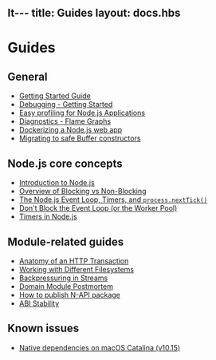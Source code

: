 It---
title: Guides
layout: docs.hbs
---

# Guides

## General

* [Getting Started Guide](/en/docs/guides/getting-started-guide/)
* [Debugging - Getting Started](/en/docs/guides/debugging-getting-started/)
* [Easy profiling for Node.js Applications](/en/docs/guides/simple-profiling/)
* [Diagnostics - Flame Graphs](/en/docs/guides/diagnostics-flamegraph/)
* [Dockerizing a Node.js web app](/en/docs/guides/nodejs-docker-webapp/)
* [Migrating to safe Buffer constructors](/en/docs/guides/buffer-constructor-deprecation/)

## Node.js core concepts

* [Introduction to Node.js](https://nodejs.dev/learn)
* [Overview of Blocking vs Non-Blocking](/en/docs/guides/blocking-vs-non-blocking/)
* [The Node.js Event Loop, Timers, and `process.nextTick()`](/en/docs/guides/event-loop-timers-and-nexttick/)
* [Don't Block the Event Loop (or the Worker Pool)](/en/docs/guides/dont-block-the-event-loop/)
* [Timers in Node.js](/en/docs/guides/timers-in-node/)

## Module-related guides

* [Anatomy of an HTTP Transaction](/en/docs/guides/anatomy-of-an-http-transaction/)
* [Working with Different Filesystems](/en/docs/guides/working-with-different-filesystems/)
* [Backpressuring in Streams](/en/docs/guides/backpressuring-in-streams/)
* [Domain Module Postmortem](/en/docs/guides/domain-postmortem/)
* [How to publish N-API package](/en/docs/guides/publishing-napi-modules/)
* [ABI Stability](/en/docs/guides/abi-stability/)

## Known issues

* [Native dependencies on macOS Catalina (v10.15)](https://github.com/nodejs/node-gyp/blob/master/macOS_Catalina.md)
